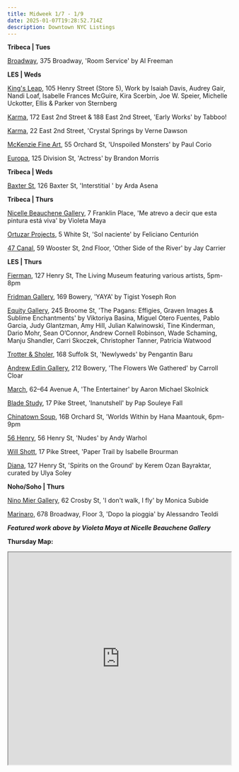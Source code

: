 ```yaml
---
title: Midweek 1/7 - 1/9
date: 2025-01-07T19:28:52.714Z
description: Downtown NYC Listings
---
```

**T﻿ribeca | Tues**

[Broadway](https://www.broadwaygallery.nyc/), 375 Broadway, 'Room Service' by Al Freeman 

**L﻿ES | Weds**

[King's Leap](https://www.kingsleapfinearts.com/), 105 Henry Street (Store 5), Work by Isaiah Davis, Audrey Gair, Nandi Loaf, Isabelle Frances McGuire, Kira Scerbin, Joe W. Speier, Michelle Uckotter, Ellis & Parker von Sternberg

[Karma](https://karmakarma.org/exhibitions/tabboo-188-172-ny-2025/), 172 East 2nd Street & 188 East 2nd Street, 'Early Works' by Tabboo!

[K﻿arma](https://karmakarma.org/exhibitions/verne-dawson-22-ny-2025/), 22 East 2nd Street, 'Crystal Springs by Verne Dawson

[McKenzie Fine Art](http://www.mckenziefineart.com/), 55 Orchard St, 'Unspoiled Monsters' by Paul Corio

[Europa](https://www.europa.nyc/), 125 Division St, 'Actress' by Brandon Morris

**Tribeca | Weds**

[Baxter St](https://www.instagram.com/baxterstccny), 126 Baxter St, 'Interstitial ' by Arda Asena

**T﻿ribeca | Thurs**

[Nicelle Beauchene Gallery](https://nicellebeauchene.com/exhibitions/violeta-maya/), 7 Franklin Place, 'Me atrevo a decir que esta pintura está viva' by Violeta Maya

[Ortuzar Projects](https://www.ortuzarprojects.com/exhibitions/feliciano-centurion), 5 White St, 'Sol naciente' by Feliciano Centurión

[47 Canal](https://47canal.us/exhibitions/other-side-of-the-river), 59 Wooster St, 2nd Floor, 'Other Side of the River' by Jay Carrier

**L﻿ES | Thurs**

[Fierman](https://fierman.nyc/), 127 Henry St, The Living Museum featuring various artists, 5pm-8pm

[Fridman Gallery](https://fridmangallery.com/exhibitions/83-tigist-yoseph-ron-yaya/), 169 Bowery, 'YAYA' by Tigist Yoseph Ron

[E﻿quity Gallery](https://www.nyartistsequity.org/all-events/the-pagans-effigies-graven-images-amp-sublime-enchantments), 245 Broome St, 'The Pagans: Effigies, Graven Images & Sublime Enchantments' by Viktoriya Basina, Miguel Otero Fuentes, Pablo Garcia, Judy Glantzman, Amy Hill, Julian Kalwinowski, Tine Kinderman, Dario Mohr, Sean O’Connor, Andrew Cornell Robinson, Wade Schaming, Manju Shandler, Carri Skoczek, Christopher Tanner, Patricia Watwood

[Trotter & Sholer](https://trotterandsholer.com/exhibitions/41/overview/), 168 Suffolk St, 'Newlyweds' by Pengantin Baru

[Andrew Edlin Gallery](https://www.edlingallery.com/exhibitions/carroll-cloar-the-flowers-we-gathered), 212 Bowery, 'The Flowers We Gathered' by Carroll Cloar

[M﻿arch](https://www.marchgallery.org/exhibitions/the-entertainer/), 62–64 Avenue A, 'The Entertainer' by Aaron Michael Skolnick

[Blade Study](https://www.bladestudy.net/exhibitions), 17 Pike Street, 'Inanutshell' by Pap Souleye Fall

[Chinatown Soup](http://www.instagram.com/chinatownsoup), 16B Orchard St, 'Worlds Within  by Hana Maantouk, 6pm-9pm

[56 Henry](https://56henry.nyc/), 56 Henry St, 'Nudes' by Andy Warhol

[Will Shott](https://willshott.com/), 17 Pike Street, 'Paper Trail by Isabelle Brourman

[D﻿iana](https://www.diananewyork.com/), 127 Henry St, 'Spirits on the Ground' by Kerem Ozan Bayraktar, curated by Ulya Soley

**N﻿oho/Soho | Thurs**

[Nino Mier Gallery](https://www.miergallery.com/exhibitions/monica-subide5), 62 Crosby St, 'I don't walk, I fly' by Monica Subide

[Marinaro](https://www.marinaro.biz/), 678 Broadway, Floor 3, 'Dopo la pioggia' by Alessandro Teoldi

***F﻿eatured work above by Violeta Maya at Nicelle Beauchene Gallery***

**T﻿hursday Map:**

<iframe src="https://www.google.com/maps/d/u/1/embed?mid=1kR5s83z2iNIvV0n5HBeCV3-xuHDQY3c&ehbc=2E312F" width="100%" height="480"></iframe>